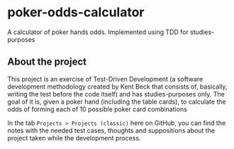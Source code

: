 # poker-odds-calculator
A calculator of poker hands odds. Implemented using TDD for studies-purposes

## About the project
This project is an exercise of Test-Driven Development (a software development methodology created by Kent Beck that consists of, basically, writing the test before the code itself) and has studies-purposes only. The goal of it is, given a poker hand (including the table cards), to calculate the odds of forming each of 10 possible poker card combinations

In the tab `Projects > Projects (classic)` here on GitHub, you can find the notes with the needed test cases, thoughts and suppositions about the project taken while the development process.
